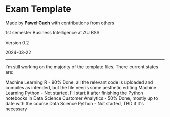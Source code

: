 # Exam Template

Made by **Paweł Gach** with contributions from others

1st semester Business Intelligence at AU BSS

Version 0.2

2024-03-22

------------------------------------------------------------------------

I'm still working on the majority of the template files. There current states are:

Machine Learning R - 90% Done, all the relevant code is uploaded and compiles as intended, but the file needs some aesthetic editing
Machine Learning Python - Not started, I'll start it after finishing the Python notebooks in Data Science
Customer Analytics - 50% Done, mostly up to date with the course
Data Science Python - Not started, TBD if it's necessary
